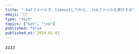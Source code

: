 ```yaml
---
title: ".batファイルで、timeoutしてから、.lnkファイルを実行する"
emoji: "🦇"
type: "tech"
topics: ["bat", "lnk"]
published: false
published_at: 2024-01-01
---
```


zzzz
